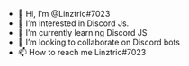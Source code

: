 - 👋 Hi, I’m @Linztric#7023
- 👀 I’m interested in Discord Js.
- 🌱 I’m currently learning Discord JS
- 💞️ I’m looking to collaborate on Discord bots
- 📫 How to reach me Linztric#7023

<!---
Linztric801/Linztric801 is a ✨ special ✨ repository because its `README.md` (this file) appears on your GitHub profile.
You can click the Preview link to take a look at your changes.
--->
